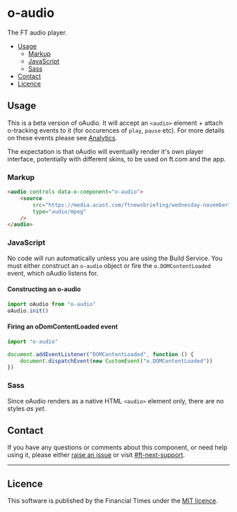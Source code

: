 # o-audio

The FT audio player.

- [Usage](#usage)
	- [Markup](#markup)
	- [JavaScript](#javascript)
	- [Sass](#sass)
- [Contact](#contact)
- [Licence](#licence)

## Usage

This is a beta version of oAudio. It will accept an `<audio>` element + attach o-tracking events to it (for occurences of `play`, `pause` etc). For more details on these events please see [Analytics](analytics.md).

The expectation is that oAudio will eventually render it's own player interface, potentially with different skins, to be used on ft.com and the app.

### Markup

```html
<audio controls data-o-component="o-audio">
	<source
		src="https://media.acast.com/ftnewsbriefing/wednesday-november14/media.mp3"
		type="audio/mpeg"
	/>
</audio>
```

### JavaScript

No code will run automatically unless you are using the Build Service.
You must either construct an `o-audio` object or fire the `o.DOMContentLoaded` event, which oAudio listens for.

#### Constructing an o-audio

```js
import oAudio from "o-audio"
oAudio.init()
```

#### Firing an oDomContentLoaded event

```js
import "o-audio"

document.addEventListener("DOMContentLoaded", function () {
	document.dispatchEvent(new CustomEvent("o.DOMContentLoaded"))
})
```

### Sass

Since oAudio renders as a native HTML `<audio>` element only, there are no styles _as yet_.

## Contact

If you have any questions or comments about this component, or need help using it, please either [raise an issue](https://github.com/Financial-Times/o-audio/issues) or visit [#ft-next-support](https://financialtimes.slack.com/messages/ft-next-support).

---

## Licence

This software is published by the Financial Times under the [MIT licence](http://opensource.org/licenses/MIT).
